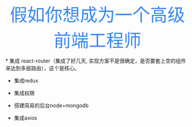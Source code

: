 <p align="center">
    <font size="18" color="#3788ee">假如你想成为一个高级前端工程师</font>
</p>
* 集成 react-router（集成了好几天, 实现方案不是很确定，是否要套上空的组件来达到多层路由），这个是核心。

* 集成redux

* 集成权限

* 搭建简易的后台node+mongodb

* 集成axios 